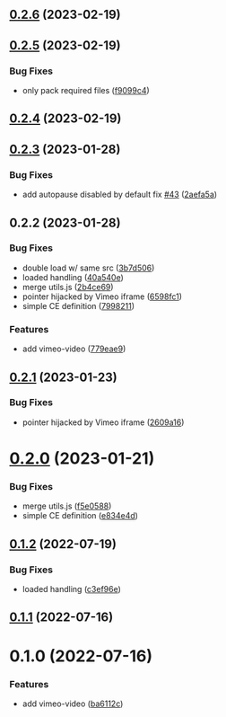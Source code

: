 ## [0.2.6](https://github.com/luwes/vimeo-video-element/compare/v0.2.5...v0.2.6) (2023-02-19)



## [0.2.5](https://github.com/luwes/vimeo-video-element/compare/v0.2.4...v0.2.5) (2023-02-19)


### Bug Fixes

* only pack required files ([f9099c4](https://github.com/luwes/vimeo-video-element/commit/f9099c4b85e29e17dab5febc3e4870d5923fa00f))



## [0.2.4](https://github.com/luwes/vimeo-video-element/compare/v0.2.3...v0.2.4) (2023-02-19)



## [0.2.3](https://github.com/luwes/vimeo-video-element/compare/v0.2.2...v0.2.3) (2023-01-28)


### Bug Fixes

* add autopause disabled by default fix [#43](https://github.com/luwes/vimeo-video-element/issues/43) ([2aefa5a](https://github.com/luwes/vimeo-video-element/commit/2aefa5a24f876c609f956a732b61da5206e7405c))



## 0.2.2 (2023-01-28)


### Bug Fixes

* double load w/ same src ([3b7d506](https://github.com/luwes/vimeo-video-element/commit/3b7d506f14409544407fb5eaacbb771c6ca4f1a3))
* loaded handling ([40a540e](https://github.com/luwes/vimeo-video-element/commit/40a540ebbc954a537e79bd28b89802d478f6293f))
* merge utils.js ([2b4ce69](https://github.com/luwes/vimeo-video-element/commit/2b4ce69400fe582f25ec0ac1e84932fc1dcc827b))
* pointer hijacked by Vimeo iframe ([6598fc1](https://github.com/luwes/vimeo-video-element/commit/6598fc10989c0e5a08df0b92910e0092071de8cd))
* simple CE definition ([7998211](https://github.com/luwes/vimeo-video-element/commit/79982115a411b811aa549539c0862cc79ac08cbd))


### Features

* add vimeo-video ([779eae9](https://github.com/luwes/vimeo-video-element/commit/779eae9ce76615979429faa27d43faa9e94624fd))



## [0.2.1](https://github.com/luwes/vimeo-video-element/compare/v0.2.0...v0.2.1) (2023-01-23)


### Bug Fixes

* pointer hijacked by Vimeo iframe ([2609a16](https://github.com/luwes/vimeo-video-element/commit/2609a16a503d1d0da3356d1617a30dbbce4426f7))



# [0.2.0](https://github.com/luwes/vimeo-video-element/compare/v0.1.2...v0.2.0) (2023-01-21)


### Bug Fixes

* merge utils.js ([f5e0588](https://github.com/luwes/vimeo-video-element/commit/f5e0588e23b3ce3adc53463227f11d14b9c8b5f8))
* simple CE definition ([e834e4d](https://github.com/luwes/vimeo-video-element/commit/e834e4d6ed4d23dfc47352fb74ac9fe337ffa1db))



## [0.1.2](https://github.com/luwes/vimeo-video-element/compare/v0.1.1...v0.1.2) (2022-07-19)


### Bug Fixes

* loaded handling ([c3ef96e](https://github.com/luwes/vimeo-video-element/commit/c3ef96e797d7b15dbab668856076a465c4690b06))



## [0.1.1](https://github.com/luwes/vimeo-video-element/compare/v0.1.0...v0.1.1) (2022-07-16)



# 0.1.0 (2022-07-16)


### Features

* add vimeo-video ([ba6112c](https://github.com/luwes/vimeo-video-element/commit/ba6112c4f3900629b1d2fc74792be857b0a9a28b))



